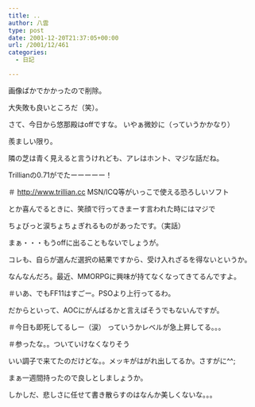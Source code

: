```yaml
---
title: ..
author: 八雲
type: post
date: 2001-12-20T21:37:05+00:00
url: /2001/12/461
categories:
  - 日記

---
```

画像ばかでかかったので削除。

大失敗も良いところだ（笑）。

さて、今日から悠那殿はoffですな。 いやぁ微妙に（っていうかかなり）
  
羨ましい限り。
  
隣の芝は青く見えると言うけれども、アレはホント、マジな話だね。
  
Trillianの0.71がでたーーーーー！
  
＃ http://www.trillian.cc MSN/ICQ等がいっこで使える恐ろしいソフト
  
とか喜んでるときに、笑顔で行ってきまーす言われた時にはマジで
  
ちょびっと涙ちょちょぎれるものがあったです。（実話）
  
まぁ・・・もうoffに出ることもないでしょうが。
  
コレも、自らが選んだ選択の結果ですから、受け入れざるを得ないというか。
  
なんなんだろ。最近、MMORPGに興味が持てなくなってきてるんですよ。
  
＃いあ、でもFF11はすごー。PSOより上行ってるわ。
  
だからといって、AOCにがんばるかと言えばそうでもないんですが。
  
＃今日も即死してるしー（涙） っていうかレベルが急上昇してる。。。
  
＃参ったな。。ついていけなくなりそう
  
いい調子で来てたのだけどな。。メッキがはがれ出してるか。さすがに^^;
  
まぁ一週間持ったので良しとしましょうか。
  
しかしだ、悲しさに任せて書き散らすのはなんか美しくないな。。。